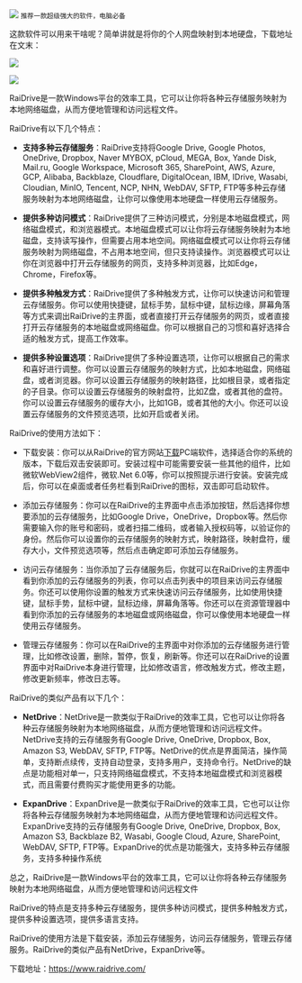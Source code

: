 <img src="/assets/image/240114-网盘本地展示-1.png" style="max-width: 70%; height: auto;">
<small>推荐一款超级强大的软件，电脑必备</small>


这款软件可以用来干啥呢？简单讲就是将你的个人网盘映射到本地硬盘，下载地址在文末：

![](/assets/image/240114-网盘本地展示-1.png)


![](/assets/image/240114-网盘本地展示-2.png)

RaiDrive是一款Windows平台的效率工具，它可以让你将各种云存储服务映射为本地网络磁盘，从而方便地管理和访问远程文件。

RaiDrive有以下几个特点：

- **支持多种云存储服务**：RaiDrive支持将Google Drive, Google Photos, OneDrive, Dropbox, Naver MYBOX, pCloud, MEGA, Box, Yande Disk, Mail.ru, Google Workspace, Microsoft 365, SharePoint, AWS, Azure, GCP, Alibaba, Backblaze, Cloudflare, DigitalOcean, IBM, IDrive, Wasabi, Cloudian, MinIO, Tencent, NCP, NHN, WebDAV, SFTP, FTP等多种云存储服务映射为本地网络磁盘，让你可以像使用本地硬盘一样使用云存储服务。

- **提供多种访问模式**：RaiDrive提供了三种访问模式，分别是本地磁盘模式，网络磁盘模式，和浏览器模式。本地磁盘模式可以让你将云存储服务映射为本地磁盘，支持读写操作，但需要占用本地空间。网络磁盘模式可以让你将云存储服务映射为网络磁盘，不占用本地空间，但只支持读操作。浏览器模式可以让你在浏览器中打开云存储服务的网页，支持多种浏览器，比如Edge，Chrome，Firefox等。

- **提供多种触发方式**：RaiDrive提供了多种触发方式，让你可以快速访问和管理云存储服务。你可以使用快捷键，鼠标手势，鼠标中键，鼠标边缘，屏幕角落等方式来调出RaiDrive的主界面，或者直接打开云存储服务的网页，或者直接打开云存储服务的本地磁盘或网络磁盘。你可以根据自己的习惯和喜好选择合适的触发方式，提高工作效率。

- **提供多种设置选项**：RaiDrive提供了多种设置选项，让你可以根据自己的需求和喜好进行调整。你可以设置云存储服务的映射方式，比如本地磁盘，网络磁盘，或者浏览器。你可以设置云存储服务的映射路径，比如根目录，或者指定的子目录。你可以设置云存储服务的映射盘符，比如Z盘，或者其他的盘符。你可以设置云存储服务的缓存大小，比如1GB，或者其他的大小。你还可以设置云存储服务的文件预览选项，比如开启或者关闭。


RaiDrive的使用方法如下：

- 下载安装：你可以从RaiDrive的官方网站[下载](^1^)PC端软件，选择适合你的系统的版本，下载后双击安装即可。安装过程中可能需要安装一些其他的组件，比如微软WebView2组件，微软.Net 6.0等，你可以按照提示进行安装。安装完成后，你可以在桌面或者任务栏看到RaiDrive的图标，双击即可启动软件。

- 添加云存储服务：你可以在RaiDrive的主界面中点击添加按钮，然后选择你想要添加的云存储服务，比如Google Drive，OneDrive，Dropbox等。然后你需要输入你的账号和密码，或者扫描二维码，或者输入授权码等，以验证你的身份。然后你可以设置你的云存储服务的映射方式，映射路径，映射盘符，缓存大小，文件预览选项等，然后点击确定即可添加云存储服务。

- 访问云存储服务：当你添加了云存储服务后，你就可以在RaiDrive的主界面中看到你添加的云存储服务的列表，你可以点击列表中的项目来访问云存储服务。你还可以使用你设置的触发方式来快速访问云存储服务，比如使用快捷键，鼠标手势，鼠标中键，鼠标边缘，屏幕角落等。你还可以在资源管理器中看到你添加的云存储服务的本地磁盘或网络磁盘，你可以像使用本地硬盘一样使用云存储服务。

- 管理云存储服务：你可以在RaiDrive的主界面中对你添加的云存储服务进行管理，比如修改设置，删除，暂停，恢复，刷新等。你还可以在RaiDrive的设置界面中对RaiDrive本身进行管理，比如修改语言，修改触发方式，修改主题，修改更新频率，修改日志等。

RaiDrive的类似产品有以下几个：

- **NetDrive**：NetDrive是一款类似于RaiDrive的效率工具，它也可以让你将各种云存储服务映射为本地网络磁盘，从而方便地管理和访问远程文件。NetDrive支持的云存储服务有Google Drive, OneDrive, Dropbox, Box, Amazon S3, WebDAV, SFTP, FTP等。NetDrive的优点是界面简洁，操作简单，支持断点续传，支持自动登录，支持多用户，支持命令行。NetDrive的缺点是功能相对单一，只支持网络磁盘模式，不支持本地磁盘模式和浏览器模式，而且需要付费购买才能使用更多的功能。

- **ExpanDrive**：ExpanDrive是一款类似于RaiDrive的效率工具，它也可以让你将各种云存储服务映射为本地网络磁盘，从而方便地管理和访问远程文件。ExpanDrive支持的云存储服务有Google Drive, OneDrive, Dropbox, Box, Amazon S3, Backblaze B2, Wasabi, Google Cloud, Azure, SharePoint, WebDAV, SFTP, FTP等。ExpanDrive的优点是功能强大，支持多种云存储服务，支持多种操作系统


总之，RaiDrive是一款Windows平台的效率工具，它可以让你将各种云存储服务映射为本地网络磁盘，从而方便地管理和访问远程文件

RaiDrive的特点是支持多种云存储服务，提供多种访问模式，提供多种触发方式，提供多种设置选项，提供多语言支持。

RaiDrive的使用方法是下载安装，添加云存储服务，访问云存储服务，管理云存储服务。RaiDrive的类似产品有NetDrive，ExpanDrive等。



下载地址：https://www.raidrive.com/